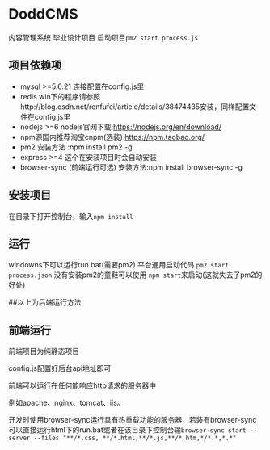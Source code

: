 # DoddCMS
内容管理系统 毕业设计项目
启动项目`pm2 start process.js`
## 项目依赖项
* mysql >=5.6.21 连接配置在config.js里
* redis win下的程序请参照http://blog.csdn.net/renfufei/article/details/38474435安装，同样配置文件在config.js里
* nodejs >=6  nodejs官网下载:https://nodejs.org/en/download/  
* npm源国内推荐淘宝cnpm(选装) https://npm.taobao.org/
* pm2  安装方法 :npm install pm2 -g
* express >=4   这个在安装项目时会自动安装
* browser-sync (前端运行可选)  安装方法:npm install browser-sync -g


## 安装项目
在目录下打开控制台，输入`npm install`


## 运行
windowns下可以运行run.bat(需要pm2)
平台通用启动代码 `pm2 start process.json`
没有安装pm2的童鞋可以使用 `npm start`来启动(这就失去了pm2的好处)


##以上为后端运行方法

## 前端运行
前端项目为纯静态项目

config.js配置好后台api地址即可

前端可以运行在任何能响应http请求的服务器中

例如apache、nginx、tomcat、iis。

开发时使用browser-sync运行具有热重载功能的服务器，若装有browser-sync可以直接运行html下的run.bat或者在该目录下控制台输`browser-sync start --server --files "**/*.css, **/*.html,**/*.js,**/*.htm,*/*.*,*.*"`
